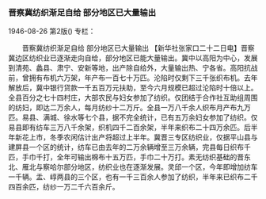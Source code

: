 ### 晋察冀纺织渐足自给  部分地区已大量输出

1946-08-26
第2版()
专栏：

　　晋察冀纺织渐足自给
    部分地区已大量输出
    【新华社张家口二十二日电】晋察冀边区纺织业已逐渐走向自给，部分地区已能大量输出。冀中以高阳为中心，发展到清苑、蠡县、肃宁、安新等地，出产除自给外，大量输出热、宁各省。高阳抗战前，曾拥有布机六万架，年产布一百七十万匹。沦陷时仅剩下三千张织布机。去年解放后，冀中银行贷款一千五百万元扶助，至今六月规模已超过沦陷时十倍以上。全县百分之七十四村庄，大部农民与妇女参加了纺织。仅团结于合作社互助组周围的纺妇，即达二万余人，每月纺纱十二万斤。全县一万八千余人织布月产布九万匹。易县、满城、徐水等七个县，据不完全统计，已有五万余妇女参加了纺织。仅易县即有纺车三万八千余架，织机四千二百余架，半年来织布二十四万余匹。后半年新花上市，冬季农闲估计出产将超过上半年。冀晋三专区纺织业，仅据平山县与建屏县一个区的统计，纺车已由去年的二万余辆增至三万余辆，完县每日织布千匹，手巾千打，全年可输出棉布十五万匹，手巾二十万打。素无纺织基础的晋东北、雁北与察哈尔部分地区，纺织业也在逐渐发展。灵邱一个区，今年即增加纺车一千辆。盂、崞两县的三个区，也有一千三百余人参加了纺织，半年来已织布二千四百余匹，纺纱一万二千六百余斤。
